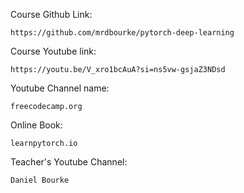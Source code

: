 Course Github Link:
```
https://github.com/mrdbourke/pytorch-deep-learning
```
Course Youtube link:  
```
https://youtu.be/V_xro1bcAuA?si=ns5vw-gsjaZ3NDsd
```
Youtube Channel name: 
```
freecodecamp.org
```
Online Book:
```
learnpytorch.io
```
Teacher's Youtube Channel:
```
Daniel Bourke
```
